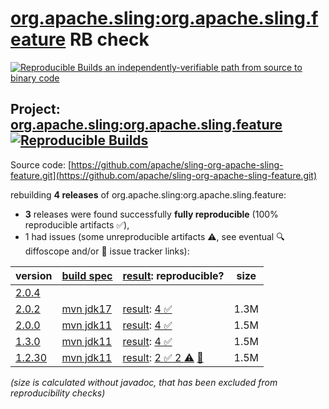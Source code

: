 [org.apache.sling:org.apache.sling.feature](https://central.sonatype.com/artifact/org.apache.sling/org.apache.sling.feature/versions) RB check
=======

[![Reproducible Builds](https://reproducible-builds.org/images/logos/rb.svg) an independently-verifiable path from source to binary code](https://reproducible-builds.org/)

## Project: [org.apache.sling:org.apache.sling.feature](https://central.sonatype.com/artifact/org.apache.sling/org.apache.sling.feature/versions) [![Reproducible Builds](https://img.shields.io/endpoint?url=https://raw.githubusercontent.com/jvm-repo-rebuild/reproducible-central/master/content/org/apache/sling/org.apache.sling.feature/badge.json)](https://github.com/jvm-repo-rebuild/reproducible-central/blob/master/content/org/apache/sling/org.apache.sling.feature/README.md)

Source code: [https://github.com/apache/sling-org-apache-sling-feature.git](https://github.com/apache/sling-org-apache-sling-feature.git)

rebuilding **4 releases** of org.apache.sling:org.apache.sling.feature:
- **3** releases were found successfully **fully reproducible** (100% reproducible artifacts :white_check_mark:),
- 1 had issues (some unreproducible artifacts :warning:, see eventual :mag: diffoscope and/or :memo: issue tracker links):

| version | [build spec](/BUILDSPEC.md) | [result](https://reproducible-builds.org/docs/jvm/): reproducible? | size |
| -- | --------- | ------ | -- |
| [2.0.4](https://central.sonatype.com/artifact/org.apache.sling/org.apache.sling.feature/2.0.4/pom) | | | |
| [2.0.2](https://central.sonatype.com/artifact/org.apache.sling/org.apache.sling.feature/2.0.2/pom) | [mvn jdk17](org.apache.sling.feature-2.0.2.buildspec) | [result](org.apache.sling.feature-2.0.2.buildinfo): [4 :white_check_mark: ](org.apache.sling.feature-2.0.2.buildcompare) | 1.3M |
| [2.0.0](https://central.sonatype.com/artifact/org.apache.sling/org.apache.sling.feature/2.0.0/pom) | [mvn jdk11](org.apache.sling.feature-2.0.0.buildspec) | [result](org.apache.sling.feature-2.0.0.buildinfo): [4 :white_check_mark: ](org.apache.sling.feature-2.0.0.buildcompare) | 1.5M |
| [1.3.0](https://central.sonatype.com/artifact/org.apache.sling/org.apache.sling.feature/1.3.0/pom) | [mvn jdk11](org.apache.sling.feature-1.3.0.buildspec) | [result](org.apache.sling.feature-1.3.0.buildinfo): [4 :white_check_mark: ](org.apache.sling.feature-1.3.0.buildcompare) | 1.5M |
| [1.2.30](https://central.sonatype.com/artifact/org.apache.sling/org.apache.sling.feature/1.2.30/pom) | [mvn jdk11](org.apache.sling.feature-1.2.30.buildspec) | [result](org.apache.sling.feature-1.2.30.buildinfo): [2 :white_check_mark:  2 :warning:](org.apache.sling.feature-1.2.30.buildcompare) [:memo:](https://github.com/apache/sling-org-apache-sling-feature/pull/30) | 1.5M |

<i>(size is calculated without javadoc, that has been excluded from reproducibility checks)</i>
